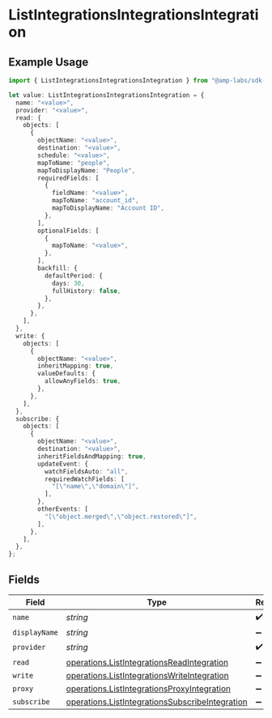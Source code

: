 # ListIntegrationsIntegrationsIntegration

## Example Usage

```typescript
import { ListIntegrationsIntegrationsIntegration } from "@amp-labs/sdk-node-platform/models/operations";

let value: ListIntegrationsIntegrationsIntegration = {
  name: "<value>",
  provider: "<value>",
  read: {
    objects: [
      {
        objectName: "<value>",
        destination: "<value>",
        schedule: "<value>",
        mapToName: "people",
        mapToDisplayName: "People",
        requiredFields: [
          {
            fieldName: "<value>",
            mapToName: "account_id",
            mapToDisplayName: "Account ID",
          },
        ],
        optionalFields: [
          {
            mapToName: "<value>",
          },
        ],
        backfill: {
          defaultPeriod: {
            days: 30,
            fullHistory: false,
          },
        },
      },
    ],
  },
  write: {
    objects: [
      {
        objectName: "<value>",
        inheritMapping: true,
        valueDefaults: {
          allowAnyFields: true,
        },
      },
    ],
  },
  subscribe: {
    objects: [
      {
        objectName: "<value>",
        destination: "<value>",
        inheritFieldsAndMapping: true,
        updateEvent: {
          watchFieldsAuto: "all",
          requiredWatchFields: [
            "[\"name\",\"domain\"]",
          ],
        },
        otherEvents: [
          "[\"object.merged\",\"object.restored\"]",
        ],
      },
    ],
  },
};
```

## Fields

| Field                                                                                                              | Type                                                                                                               | Required                                                                                                           | Description                                                                                                        |
| ------------------------------------------------------------------------------------------------------------------ | ------------------------------------------------------------------------------------------------------------------ | ------------------------------------------------------------------------------------------------------------------ | ------------------------------------------------------------------------------------------------------------------ |
| `name`                                                                                                             | *string*                                                                                                           | :heavy_check_mark:                                                                                                 | N/A                                                                                                                |
| `displayName`                                                                                                      | *string*                                                                                                           | :heavy_minus_sign:                                                                                                 | N/A                                                                                                                |
| `provider`                                                                                                         | *string*                                                                                                           | :heavy_check_mark:                                                                                                 | N/A                                                                                                                |
| `read`                                                                                                             | [operations.ListIntegrationsReadIntegration](../../models/operations/listintegrationsreadintegration.md)           | :heavy_minus_sign:                                                                                                 | N/A                                                                                                                |
| `write`                                                                                                            | [operations.ListIntegrationsWriteIntegration](../../models/operations/listintegrationswriteintegration.md)         | :heavy_minus_sign:                                                                                                 | N/A                                                                                                                |
| `proxy`                                                                                                            | [operations.ListIntegrationsProxyIntegration](../../models/operations/listintegrationsproxyintegration.md)         | :heavy_minus_sign:                                                                                                 | N/A                                                                                                                |
| `subscribe`                                                                                                        | [operations.ListIntegrationsSubscribeIntegration](../../models/operations/listintegrationssubscribeintegration.md) | :heavy_minus_sign:                                                                                                 | N/A                                                                                                                |